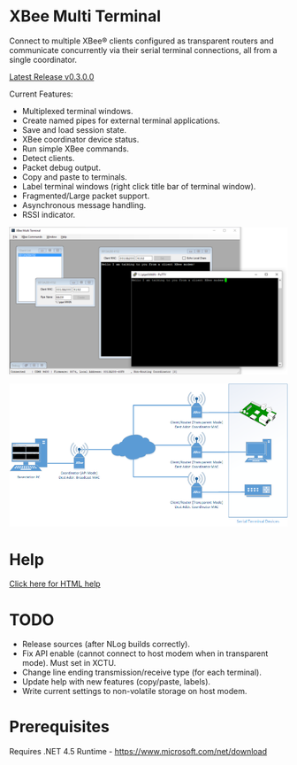 # XBee Multi Terminal
Connect to multiple XBee® clients configured as transparent routers and communicate concurrently via their serial terminal connections, all from a single coordinator.

[Latest Release v0.3.0.0](https://github.com/reasyrf/XBeeMultiTerminal/blob/master/Installers/v0.3.0.0/XBMTSetupv.0.3.0.0.exe?raw=true)

Current Features:
- Multiplexed terminal windows.
- Create named pipes for external terminal applications.
- Save and load session state.
- XBee coordinator device status.
- Run simple XBee commands.
- Detect clients.
- Packet debug output.
- Copy and paste to terminals.
- Label terminal windows (right click title bar of terminal window).
- Fragmented/Large packet support.
- Asynchronous message handling.
- RSSI indicator.

![Software Screenshot](MultiTerminal.png?raw=true)

![Typical Hardware Configuration](docs/media/Hardware.png?raw=true)

# Help
[Click here for HTML help](https://reasyrf.github.io/XBeeMultiTerminal)

# TODO
- Release sources (after NLog builds correctly).
- Fix API enable (cannot connect to host modem when in transparent mode). Must set in XCTU.
- Change line ending transmission/receive type (for each terminal).
- Update help with new features (copy/paste, labels).
- Write current settings to non-volatile storage on host modem.

# Prerequisites
Requires .NET 4.5 Runtime - https://www.microsoft.com/net/download

